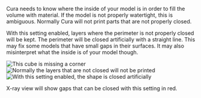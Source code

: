 Cura needs to know where the inside of your model is in order to fill the volume with material. If the model is not properly watertight, this is ambiguous. Normally Cura will not print parts that are not properly closed.

With this setting enabled, layers where the perimeter is not properly closed will be kept. The perimeter will be closed artificially with a straight line. This may fix some models that have small gaps in their surfaces. It may also misinterpret what the inside is of your model though.

![This cube is missing a corner](meshfix_keep_open_polygons_shell.png)
![Normally the layers that are not closed will not be printed](meshfix_keep_open_polygons_disabled.png)
![With this setting enabled, the shape is closed artificially](meshfix_keep_open_polygons_enabled.png)

X-ray view will show gaps that can be closed with this setting in red.